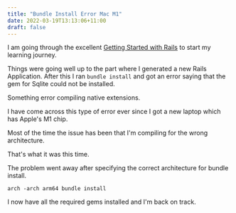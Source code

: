 ```yaml
---
title: "Bundle Install Error Mac M1"
date: 2022-03-19T13:13:06+11:00
draft: false
---
```


I am going through the excellent [Getting Started with Rails](https://guides.rubyonrails.org/getting_started.html) to start my learning journey.

Things were going well up to the part where I generated a new Rails Application. After this I ran `bundle install` and got an error saying that the gem for Sqlite could not be installed.

Something error compiling native extensions.

I have come across this type of error ever since I got a new laptop which has Apple's M1 chip.

Most of the time the issue has been that I'm compiling for the wrong architecture.

That's what it was this time.

The problem went away after specifying the correct architecture for bundle install.

```
arch -arch arm64 bundle install
```

I now have all the required gems installed and I'm back on track.
